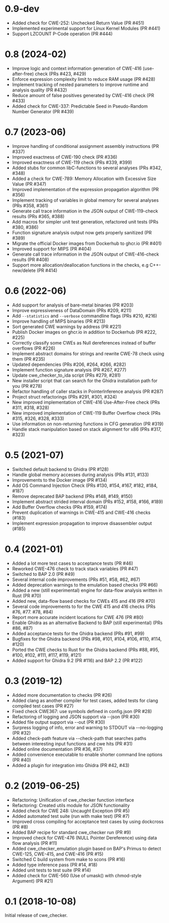 0.9-dev
===

-   Added check for CWE-252: Unchecked Return Value (PR #451)
-   Implemented experimental support for Linux Kernel Modules (PR #441)
-   Support LZCOUNT P-Code operation (PR #444)

0.8 (2024-02)
===

-   Improve logic and context information generation of CWE-416 (use-after-free) check (PRs #423, #429)
-   Enforce expression complexity limit to reduce RAM usage (PR #428)
-   Implement tracking of nested parameters to improve runtime and analysis quality (PR #432)
-   Reduce amount of false positives generated by CWE-416 check (PR #433)
-   Added check for CWE-337: Predictable Seed in Pseudo-Random Number Generator (PR #439)

0.7 (2023-06)
====

-   Improve handling of conditional assignment assembly instructions (PR #337)
-   Improved exactness of CWE-190 check (PR #336)
-   Improved exactness of CWE-119 check (PRs #339, #399)
-   Added stubs for common libC-functions to several analyses (PRs #342, #348)
-   Added a check for CWE-789: Memory Allocation with Excessive Size Value (PR #347)
-   Improved implementation of the expression propagation algorithm (PR #356)
-   Implement tracking of variables in global memory for several analyses (PRs #358, #361)
-   Generate call trace information in the JSON output of CWE-119-check results (PRs #365, #388)
-   Add macros for simpler unit test generation, refactored unit tests (PRs #380, #386)
-   Function signature analysis output now gets properly sanitized (PR #389)
-   Migrate the official Docker images from Dockerhub to ghcr.io (PR #401)
-   Improved support for MIPS (PR #404)
-   Generate call trace information in the JSON output of CWE-416-check results (PR #408)
-   Support more allocation/deallocation functions in the checks, e.g C++-new/delete (PR #414)

0.6 (2022-06)
====

-   Add support for analysis of bare-metal binaries (PR #203)
-   Improve expressiveness of DataDomain (PRs #209, #211)
-   Add `--statistics` and `--verbose` commandline flags (PRs #210, #216)
-   Improve handling of MIPS binaries (PR #213)
-   Sort generated CWE warnings by address (PR #221)
-   Publish Docker images on ghcr.io in addition to Dockerhub (PR #222, #225)
-   Correctly classify some CWEs as Null dereferences instead of buffer overflows (PR #226)
-   Implement abstract domains for strings and rewrite CWE-78 check using them (PR #235)
-   Updated dependencies (PRs #206, #264, #266, #282)
-   Implement function signature analysis (PR #267, #277)
-   Update cwe_checker_to_ida script (PRs #279, #281)
-   New installer script that can search for the Ghidra installation path for you (PR #278)
-   Refactor handling of caller stacks in PointerInference analysis (PR #287)
-   Project struct refactorings (PRs #291, #301, #324)
-   New improved implementation of CWE-416 Use-After-Free check (PRs #311, #318, #328)
-   New improved implementation of CWE-119 Buffer Overflow check (PRs #315, #326, #328, #333)
-   Use information on non-returning functions in CFG generation (PR #319)
-   Handle stack manipulation based on stack alignment for x86 (PRs #317, #323)

0.5 (2021-07)
====

-   Switched default backend to Ghidra (PR #128)
-   Handle global memory accesses during analysis (PRs #131, #133)
-   Improvements to the Docker image (PR #134)
-   Add OS Command Injection Check (PRs #130, #154, #167, #182, #184, #187)
-   Remove deprecated BAP backend (PRs #148, #149, #150)
-   Implement abstract strided interval domain (PRs #152, #158, #166, #189)
-   Add Buffer Overflow checks (PRs #159, #174)
-   Prevent duplication of warnings in CWE-415 and CWE-416 checks (#183)
-   Implement expression propagation to improve disassembler output (#185)

0.4 (2021-01)
====

-   Added a lot more test cases to acceptance tests (PR #46)
-   Reworked CWE-476 check to track stack variables (PR #47)
-   Switched to BAP 2.0 (PR #49)
-   Several internal code improvements (PRs #51, #58, #62, #67)
-   Added deprecation warnings to the emulation based checks (PR #66)
-   Added a new (still experimental) engine for data-flow analysis written in Rust (PR #70)
-   Added new, data-flow based checks for CWEs 415 and 416 (PR #70)
-   Several code improvements to for the CWE 415 and 416 checks (PRs #76, #77. #78, #84)
-   Report more accurate incident locations for CWE 476 (PR #80)
-   Enable Ghidra as an alternative Backend to BAP (still experimental) (PRs #86, #87)
-   Added acceptance tests for the Ghidra backend (PRs #91, #99)
-   Bugfixes for the Ghidra backend (PRs #98, #101, #104, #106, #110, #114, #120)
-   Ported the CWE checks to Rust for the Ghidra backend (PRs #88, #95, #100, #102, #111, #117, #119, #121)
-   Added support for Ghidra 9.2 (PR #116) and BAP 2.2 (PR #122)

0.3 (2019-12)
====

-   Added more documentation to checks (PR #26)
-   Added clang as another compiler for test cases, added tests for clang compiled test cases (PR #27)
-   Fixed check CWE367: use symbols defined in config.json (PR #28)
-   Refactoring of logging and JSON support via --json (PR #30)
-   Added file output support via --out (PR #30)
-   Surpress logging of info, error and warning to STDOUT via --no-logging (PR #32)
-   Added check-path feature via --check-path that searches paths between interesting input functions and cwe hits (PR #31)
-   Added online documentation (PR #36, #37)
-   Added convenience executable to enable shorter command line options (PR #40)
-   Added a plugin for integration into Ghidra (PR #42, #43)

0.2 (2019-06-25)
=====

-   Refactoring: Unification of cwe_checker function interface
-   Refactoring: Created utils module for JSON functionality
-   Added check for CWE 248: Uncaught Exception (PR #5)
-   Added automated test suite (run with make test) (PR #7)
-   Improved cross compiling for acceptance test cases by using dockcross (PR #8)
-   Added BAP recipe for standard cwe_checker run (PR #9)
-   Improved check for CWE-476 (NULL Pointer Dereference) using data flow analysis (PR #11)
-   Added cwe_checker_emulation plugin based on BAP's Primus to detect CWE-125, CWE-415, and CWE-416 (PR #15)
-   Switched C build system from make to scons (PR #16)
-   Added type inference pass (PR #14, #18)
-   Added unit tests to test suite (PR #14)
-   Added check for CWE-560 (Use of umask() with chmod-style Argument) (PR #21)

0.1 (2018-10-08)
=====

Initial release of cwe_checker.
